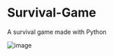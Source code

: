 # Survival-Game
A survival game made with Python

![image](https://github.com/woogyeom/Survival-Game/assets/17395464/ed5e74e8-db74-423d-bc49-e8e592f873cc)
